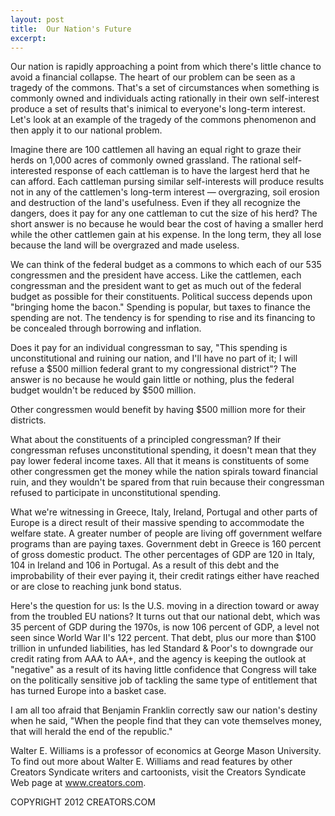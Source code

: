 ```yaml
---
layout: post
title:  Our Nation's Future
excerpt:
---
```


Our nation is rapidly approaching a point from which there's little chance to avoid a financial collapse. The heart of our problem can be seen as a tragedy of the commons. That's a set of circumstances when something is commonly owned and individuals acting rationally in their own self-interest produce a set of results that's inimical to everyone's long-term interest. Let's look at an example of the tragedy of the commons phenomenon and then apply it to our national problem.

Imagine there are 100 cattlemen all having an equal right to graze their herds on 1,000 acres of commonly owned grassland. The rational self-interested response of each cattleman is to have the largest herd that he can afford. Each cattleman pursing similar self-interests will produce results not in any of the cattlemen's long-term interest — overgrazing, soil erosion and destruction of the land's usefulness. Even if they all recognize the dangers, does it pay for any one cattleman to cut the size of his herd? The short answer is no because he would bear the cost of having a smaller herd while the other cattlemen gain at his expense. In the long term, they all lose because the land will be overgrazed and made useless.

We can think of the federal budget as a commons to which each of our 535 congressmen and the president have access. Like the cattlemen, each congressman and the president want to get as much out of the federal budget as possible for their constituents. Political success depends upon "bringing home the bacon." Spending is popular, but taxes to finance the spending are not. The tendency is for spending to rise and its financing to be concealed through borrowing and inflation.

Does it pay for an individual congressman to say, "This spending is unconstitutional and ruining our nation, and I'll have no part of it; I will refuse a $500 million federal grant to my congressional district"? The answer is no because he would gain little or nothing, plus the federal budget wouldn't be reduced by $500 million.

 Other congressmen would benefit by having $500 million more for their districts.

What about the constituents of a principled congressman? If their congressman refuses unconstitutional spending, it doesn't mean that they pay lower federal income taxes. All that it means is constituents of some other congressmen get the money while the nation spirals toward financial ruin, and they wouldn't be spared from that ruin because their congressman refused to participate in unconstitutional spending.

What we're witnessing in Greece, Italy, Ireland, Portugal and other parts of Europe is a direct result of their massive spending to accommodate the welfare state. A greater number of people are living off government welfare programs than are paying taxes. Government debt in Greece is 160 percent of gross domestic product. The other percentages of GDP are 120 in Italy, 104 in Ireland and 106 in Portugal. As a result of this debt and the improbability of their ever paying it, their credit ratings either have reached or are close to reaching junk bond status.

Here's the question for us: Is the U.S. moving in a direction toward or away from the troubled EU nations? It turns out that our national debt, which was 35 percent of GDP during the 1970s, is now 106 percent of GDP, a level not seen since World War II's 122 percent. That debt, plus our more than $100 trillion in unfunded liabilities, has led Standard & Poor's to downgrade our credit rating from AAA to AA+, and the agency is keeping the outlook at "negative" as a result of its having little confidence that Congress will take on the politically sensitive job of tackling the same type of entitlement that has turned Europe into a basket case.

I am all too afraid that Benjamin Franklin correctly saw our nation's destiny when he said, "When the people find that they can vote themselves money, that will herald the end of the republic."

Walter E. Williams is a professor of economics at George Mason University. To find out more about Walter E. Williams and read features by other Creators Syndicate writers and cartoonists, visit the Creators Syndicate Web page at www.creators.com.

COPYRIGHT 2012 CREATORS.COM
